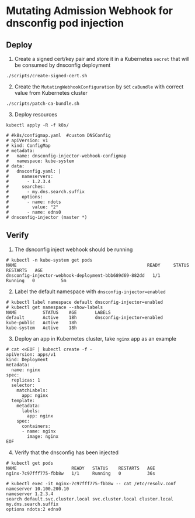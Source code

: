 # Mutating Admission Webhook for dnsconfig pod injection


## Deploy

1. Create a signed cert/key pair and store it in a Kubernetes `secret` that will be consumed by dnsconfig deployment

```
./scripts/create-signed-cert.sh
```

2. Create the `MutatingWebhookConfiguration` by set `caBundle` with correct value from Kubernetes cluster

```
./scripts/patch-ca-bundle.sh
```

3. Deploy resources

```
kubectl apply -R -f k8s/

# #k8s/configmap.yaml  #custom DNSConfig
# apiVersion: v1
# kind: ConfigMap
# metadata:
#   name: dnsconfig-injector-webhook-configmap
#   namespace: kube-system
# data:
#   dnsconfig.yaml: |
#     nameservers:
#       - 1.2.3.4
#     searches:
#       - my.dns.search.suffix
#     options:
#       - name: ndots
#         value: "2"
#       - name: edns0
# dnsconfig-injector (master *)
```

## Verify

1. The dsnconfig inject webhook should be running
```
# kubectl -n kube-system get pods
NAME                                                  READY     STATUS    RESTARTS   AGE
dnsconfig-injector-webhook-deployment-bbb689d69-882dd   1/1       Running   0          5m
```

2. Label the default namespace with `dnsconfig-injector=enabled`
```
# kubectl label namespace default dnsconfig-injector=enabled
# kubectl get namespace --show-labels
NAME          STATUS    AGE       LABELS
default       Active    18h       dnsconfig-injector=enabled
kube-public   Active    18h
kube-system   Active    18h
```

3. Deploy an app in Kubernetes cluster, take `nginx` app as an example
```
# cat <<EOF | kubectl create -f -
apiVersion: apps/v1
kind: Deployment
metadata:
  name: nginx
spec:
  replicas: 1
  selector:
    matchLabels:
      app: nginx
  template:
    metadata:
      labels:
        app: nginx
    spec:
      containers:
      - name: nginx
        image: nginx
EOF
```

4. Verify that the dnsconfig has been injected
```
# kubectl get pods
NAME                     READY   STATUS    RESTARTS   AGE
nginx-7c97fff775-fbb8w   1/1     Running   0          36s

# kubectl exec -it nginx-7c97fff775-fbb8w -- cat /etc/resolv.conf
nameserver 10.100.200.10
nameserver 1.2.3.4
search default.svc.cluster.local svc.cluster.local cluster.local my.dns.search.suffix
options ndots:2 edns0
```

